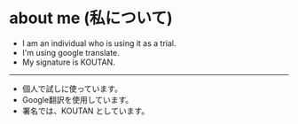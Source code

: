 # about me (私について)

- I am an individual who is using it as a trial. 
- I'm using google translate.
- My signature is KOUTAN.

---

- 個人で試しに使っています。
- Google翻訳を使用しています。
- 署名では、KOUTAN としています。

